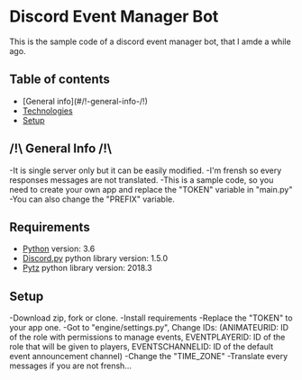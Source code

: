 # Discord Event Manager Bot
This is the sample code of a discord event manager bot,
that I amde a while ago.

## Table of contents
* [General info](#/!\-general-info-/!\)
* [Technologies](#requirements)
* [Setup](#setup)

## /!\ General Info /!\
-It is single server only but it can be easily modified.
-I'm frensh so every responses messages are not translated.
-This is a sample code, so you need to create your own app and
 replace the "TOKEN" variable in "main.py"
-You can also change the "PREFIX" variable.

## Requirements
* [Python](https://www.python.org/downloads/) version: 3.6
* [Discord.py](https://pypi.org/project/discord.py/) python library version: 1.5.0
* [Pytz](https://pypi.org/project/pytz/) python library version: 2018.3

## Setup
-Download zip, fork or clone.
-Install requirements
-Replace the "TOKEN" to your app one.
-Got to "engine/settings.py", Change IDs:
 (ANIMATEURID: ID of the role with permissions to manage events,
  EVENTPLAYERID: ID of the role that will be given to players,
  EVENTSCHANNELID: ID of the default event announcement channel)
 -Change the "TIME_ZONE"
 -Translate every messages if you are not frensh...
